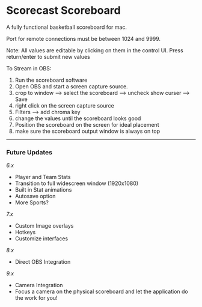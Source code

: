 <h1>Scorecast Scoreboard</h1>
<p>A fully functional basketball scoreboard for mac.</p>

Port for remote connections must be between 1024 and 9999.


Note: All values are editable by clicking on them in the control UI. Press return/enter to submit new values


To Stream in OBS:
1. Run the scoreboard software
2. Open OBS and start a screen capture source.
3. crop to window --> select the scoreboard --> uncheck show curser --> Save
4. right click on the screen capture source
5. Filters --> add chroma key
6. change the values until the scoreboard looks good
7. Position the scoreboard on the screen for ideal placement
8. make sure the scoreboard output window is always on top

--------

<h3>Future Updates</h3>


*6.x*
- Player and Team Stats
- Transition to full widescreen window (1920x1080)
- Built in Stat animations
- Autosave option
- More Sports?

*7.x*
- Custom Image overlays
- Hotkeys
- Customize interfaces

*8.x*
- Direct OBS Integration

*9.x*
- Camera Integration
- Focus a camera on the physical scoreboard and let the application do the work for you!

